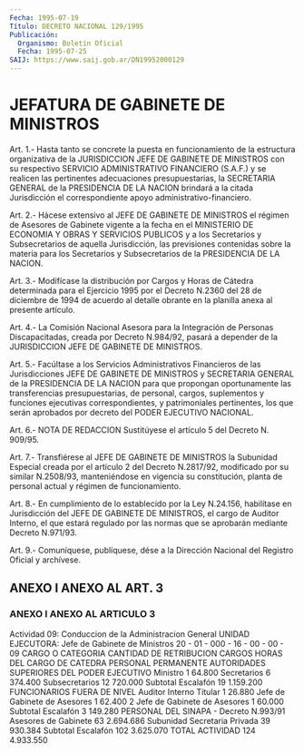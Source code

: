 ```yaml
---
Fecha: 1995-07-19
Título: DECRETO NACIONAL 129/1995
Publicación:
  Organismo: Boletín Oficial
  Fecha: 1995-07-25
SAIJ: https://www.saij.gob.ar/DN19952000129
---
```

# JEFATURA DE GABINETE DE MINISTROS

<a id="1"></a>
Art. 1.- Hasta tanto se concrete la puesta en funcionamiento de la estructura  organizativa  de la JURISDICCION JEFE DE GABINETE DE MINISTROS  con  su  respectivo SERVICIO  ADMINISTRATIVO  FINANCIERO (S.A.F.) y se realicen las pertinentes adecuaciones presupuestarias, la SECRETARIA  GENERAL  de  la  PRESIDENCIA  DE LA NACION  brindará  a la citada Jurisdicción el correspondiente apoyo administrativo-financiero.

<a id="2"></a>
Art.  2.- Hácese extensivo al JEFE DE GABINETE DE MINISTROS el régimen  de  Asesores   de  Gabinete  vigente  a  la  fecha  en  el MINISTERIO  DE ECONOMIA Y  OBRAS  Y  SERVICIOS  PUBLICOS  y  a  los Secretarios  y    Subsecretarios    de  aquella  Jurisdicción,  las previsiones  contenidas sobre la materia  para  los  Secretarios  y Subsecretarios de la PRESIDENCIA DE LA NACION.

<a id="3"></a>
Art.  3.-  Modifícase  la  distribución  por Cargos y Horas de Cátedra determinada para el Ejercicio 1995 por  el  Decreto  N.2360 del  28  de  diciembre  de 1994 de acuerdo al detalle obrante en la planilla anexa al presente artículo.

<a id="4"></a>
Art.  4.-  La Comisión Nacional Asesora para la Integración de Personas Discapacitadas,  creada  por  Decreto  N.984/92,  pasará a depender   de  la  JURISDICCION  JEFE  DE  GABINETE  DE  MINISTROS.

<a id="5"></a>
Art. 5.- Facúltase a los Servicios Administrativos Financieros de las  Jurisdicciones  JEFE  DE GABINETE DE MINISTROS y SECRETARIA GENERAL  de  la  PRESIDENCIA  DE  LA   NACION  para  que  propongan oportunamente  las  transferencias  presupuestarias,  de  personal, cargos,  suplementos  y  funciones ejecutivas  correspondientes,  y patrimoniales pertinentes,  los que serán aprobados por decreto del PODER EJECUTIVO NACIONAL.

<a id="6"></a>
Art.  6.-  NOTA  DE  REDACCION  Sustitúyese  el artículo 5 del Decreto N. 909/95.

<a id="7"></a>
Art.  7.-  Transfiérese  al  JEFE  DE GABINETE DE MINISTROS la Subunidad Especial creada por el artículo  2 del Decreto N.2817/92, modificado por su similar N.2508/93, manteniéndose  en  vigencia su constitución, planta de personal actual y régimen de funcionamiento.

<a id="8"></a>
Art. 8.- En cumplimiento de lo establecido por la Ley N.24.156, habilítase  en  Jurisdicción  del JEFE DE GABINETE DE MINISTROS, el cargo de Auditor Interno, el que  estará  regulado  por  las normas que se aprobarán mediante Decreto N.971/93.

<a id="9"></a>
Art. 9.- Comuníquese, publíquese, dése a la Dirección Nacional del Registro Oficial y archívese.

## ANEXO I ANEXO AL ART. 3

### ANEXO I ANEXO AL ARTICULO 3

<a id="1"></a>
Actividad 09: Conduccion de la Administracion General UNIDAD EJECUTORA: Jefe de Gabinete de Ministros   20 - 01 - 000 - 16 - 00 - 00 - 09 CARGO O CATEGORIA         CANTIDAD DE         RETRIBUCION                          CARGOS HORAS         DEL CARGO                           DE CATEDRA PERSONAL PERMANENTE AUTORIDADES SUPERIORES DEL PODER EJECUTIVO Ministro                       1                 64.800 Secretarios                    6                374.400 Subsecretarios                12                720.000 Subtotal Escalafón            19              1.159.200 FUNCIONARIOS FUERA DE NIVEL Auditor Interno Titular        1                 26.880 Jefe de Gabinete de Asesores   1                 62.400 2 Jefe de Gabinete de Asesores 1                 60.000 Subtotal Escalafón             3                149.280 PERSONAL DEL SINAPA - Decreto N.993/91 Asesores de Gabinete          63              2.694.686 Subunidad Secretaria Privada  39                930.384 Subtotal Escalafón           102              3.625.070 TOTAL  ACTIVIDAD             124              4.933.550